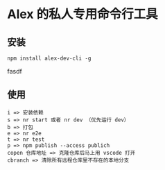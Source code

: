 # Alex 的私人专用命令行工具

## 安装
```shell
npm install alex-dev-cli -g
```
fasdf 

## 使用

```shell
i => 安装依赖
s => nr start 或者 nr dev （优先运行 dev）
b => 打包
e => nr e2e
t => nr test
p => npm publish --access publich
copen 仓库地址 => 克隆仓库后马上用 vscode 打开
cbranch => 清除所有远程仓库里不存在的本地分支
```

